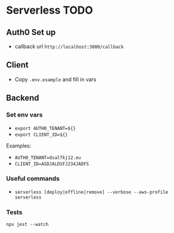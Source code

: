 # Serverless TODO

## Auth0 Set up

- callback url `http://localhost:3000/callback`

## Client

- Copy `.env.example` and fill in vars

## Backend

### Set env vars

- `export AUTH0_TENANT=${}`
- `export CLIENT_ID=${}`

Examples:

- `AUTH0_TENANT=dsalfkj12.eu`
- `CLIENT_ID=ASDJALDSFJ234JADFS`

### Useful commands

- `serverless [deploy|offline|remove] --verbose --aws-profile serverless`

### Tests

`npx jest --watch`
